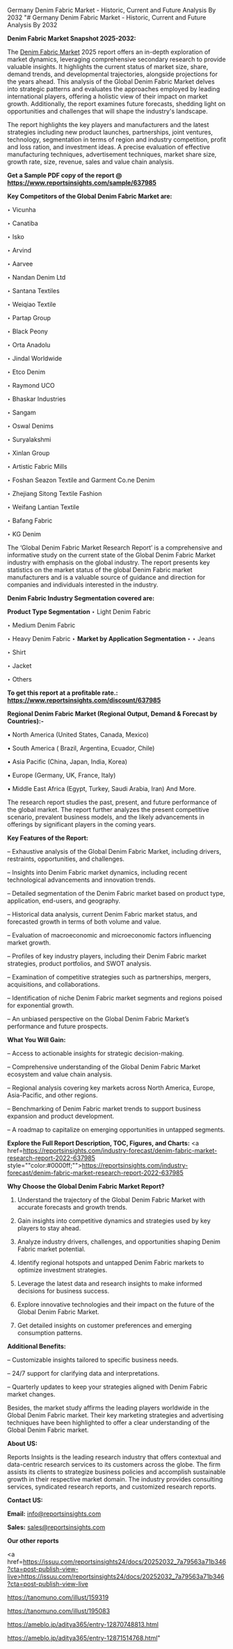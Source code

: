 Germany Denim Fabric Market - Historic, Current and Future Analysis By 2032
"# Germany Denim Fabric Market - Historic, Current and Future Analysis By 2032

<strong>Denim Fabric Market Snapshot 2025-2032:</strong>

The <a href=https://www.reportsinsights.com/sample/637985>Denim Fabric Market</a> 2025 report offers an in-depth exploration of market dynamics, leveraging comprehensive secondary research to provide valuable insights. It highlights the current status of market size, share, demand trends, and developmental trajectories, alongside projections for the years ahead. This analysis of the Global Denim Fabric Market delves into strategic patterns and evaluates the approaches employed by leading international players, offering a holistic view of their impact on market growth. Additionally, the report examines future forecasts, shedding light on opportunities and challenges that will shape the industry's landscape.

The report highlights the key players and manufacturers and the latest strategies including new product launches, partnerships, joint ventures, technology, segmentation in terms of region and industry competition, profit and loss ration, and investment ideas. A precise evaluation of effective manufacturing techniques, advertisement techniques, market share size, growth rate, size, revenue, sales and value chain analysis.

<strong>Get a Sample PDF copy of the report @ <a href=https://www.reportsinsights.com/sample/637985 style=color:#0000ff;>https://www.reportsinsights.com/sample/637985</a></strong>

<strong>Key Competitors of the Global Denim Fabric Market are:</strong>

‣ Vicunha

‣ Canatiba

‣ Isko

‣ Arvind

‣ Aarvee

‣ Nandan Denim Ltd

‣ Santana Textiles

‣ Weiqiao Textile

‣ Partap Group

‣ Black Peony

‣ Orta Anadolu

‣ Jindal Worldwide

‣ Etco Denim

‣ Raymond UCO

‣ Bhaskar Industries

‣ Sangam

‣ Oswal Denims

‣ Suryalakshmi

‣ Xinlan Group

‣ Artistic Fabric Mills

‣ Foshan Seazon Textile and Garment
 Co.ne Denim

‣ Zhejiang Sitong Textile Fashion

‣ Weifang Lantian Textile

‣ Bafang Fabric

‣ KG Denim

The ‘Global Denim Fabric Market Research Report’ is a comprehensive and informative study on the current state of the Global Denim Fabric Market industry with emphasis on the global industry. The report presents key statistics on the market status of the global Denim Fabric market manufacturers and is a valuable source of guidance and direction for companies and individuals interested in the industry.

<strong>Denim Fabric Industry Segmentation covered are:</strong>

<strong>Product Type Segmentation</strong>
‣
Light Denim Fabric

‣ Medium Denim Fabric

‣ Heavy Denim Fabric
‣ 
<strong>Market by Application Segmentation</strong>
‣
‣  Jeans

‣ Shirt

‣ Jacket

‣ Others

<strong>To get this report at a profitable rate.: <a href=https://www.reportsinsights.com/discount/637985 style=color:#0000ff;>https://www.reportsinsights.com/discount/637985</a></strong>

<strong>Regional Denim Fabric Market (Regional Output, Demand &amp; Forecast by Countries):-</strong>

• North America (United States, Canada, Mexico)

• South America ( Brazil, Argentina, Ecuador, Chile)

• Asia Pacific (China, Japan, India, Korea)

• Europe (Germany, UK, France, Italy)

• Middle East Africa (Egypt, Turkey, Saudi Arabia, Iran) And More.

The research report studies the past, present, and future performance of the global market. The report further analyzes the present competitive scenario, prevalent business models, and the likely advancements in offerings by significant players in the coming years.

<strong>Key Features of the Report:</strong>

– Exhaustive analysis of the Global Denim Fabric Market, including drivers, restraints, opportunities, and challenges.

– Insights into Denim Fabric market dynamics, including recent technological advancements and innovation trends.

– Detailed segmentation of the Denim Fabric market based on product type, application, end-users, and geography.

– Historical data analysis, current Denim Fabric market status, and forecasted growth in terms of both volume and value.

– Evaluation of macroeconomic and microeconomic factors influencing market growth.

– Profiles of key industry players, including their Denim Fabric market strategies, product portfolios, and SWOT analysis.

– Examination of competitive strategies such as partnerships, mergers, acquisitions, and collaborations.

– Identification of niche Denim Fabric market segments and regions poised for exponential growth.

– An unbiased perspective on the Global Denim Fabric Market’s performance and future prospects.

<strong>What You Will Gain:</strong>

– Access to actionable insights for strategic decision-making.

– Comprehensive understanding of the Global Denim Fabric Market ecosystem and value chain analysis.

– Regional analysis covering key markets across North America, Europe, Asia-Pacific, and other regions.

– Benchmarking of Denim Fabric market trends to support business expansion and product development.

– A roadmap to capitalize on emerging opportunities in untapped segments.

<strong>Explore the Full Report Description, TOC, Figures, and Charts:</strong>
<a href=https://reportsinsights.com/industry-forecast/denim-fabric-market-research-report-2022-637985 style=""color:#0000ff;"">https://reportsinsights.com/industry-forecast/denim-fabric-market-research-report-2022-637985</a>

<strong>Why Choose the Global Denim Fabric Market Report?</strong>

1. Understand the trajectory of the Global Denim Fabric Market with accurate forecasts and growth trends.

2. Gain insights into competitive dynamics and strategies used by key players to stay ahead.

3. Analyze industry drivers, challenges, and opportunities shaping Denim Fabric market potential.

4. Identify regional hotspots and untapped Denim Fabric markets to optimize investment strategies.

5. Leverage the latest data and research insights to make informed decisions for business success.

6. Explore innovative technologies and their impact on the future of the Global Denim Fabric Market.

7. Get detailed insights on customer preferences and emerging consumption patterns.

<strong>Additional Benefits:</strong>

– Customizable insights tailored to specific business needs.

– 24/7 support for clarifying data and interpretations.

– Quarterly updates to keep your strategies aligned with Denim Fabric market changes.

Besides, the market study affirms the leading players worldwide in the Global Denim Fabric market. Their key marketing strategies and advertising techniques have been highlighted to offer a clear understanding of the Global Denim Fabric market.

<strong><strong>About US</strong>:</strong>

Reports Insights is the leading research industry that offers contextual and data-centric research services to its customers across the globe. The firm assists its clients to strategize business policies and accomplish sustainable growth in their respective market domain. The industry provides consulting services, syndicated research reports, and customized research reports.

<strong>Contact US:</strong>

<p class=><b>Email:</b> <a href=mailto:info@reportsinsights.com>info@reportsinsights.com</a></p>
<p class=><b>Sales:</b> <a href=mailto:sales@reportsinsights.com>sales@reportsinsights.com</a></p>

<strong>Our other reports</strong>

<a href=https://issuu.com/reportsinsights24/docs/20252032_7a79563a71b346?cta=post-publish-view-live>https://issuu.com/reportsinsights24/docs/20252032_7a79563a71b346?cta=post-publish-view-live</a>

<a href=https://tanomuno.com/illust/159319>https://tanomuno.com/illust/159319</a>

<a href=https://tanomuno.com/illust/195083>https://tanomuno.com/illust/195083</a>

<a href=https://ameblo.jp/aditya365/entry-12870748813.html>https://ameblo.jp/aditya365/entry-12870748813.html</a>

<a href=https://ameblo.jp/aditya365/entry-12871514768.html>https://ameblo.jp/aditya365/entry-12871514768.html</a>"
